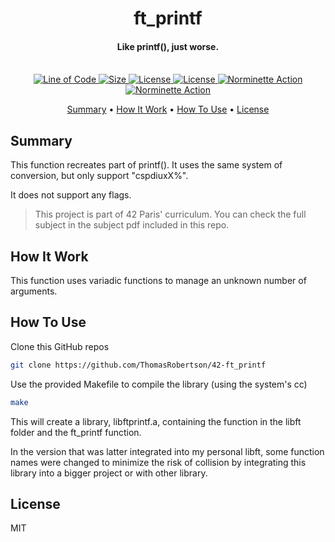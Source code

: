 
<h1 align="center">
  ft_printf
  <br>
</h1>

<h4 align="center">Like printf(), just worse.
<br>
<br>
</h4>

<p align="center">
  <a href="https://github.com/ThomasRobertson/42-ft_printf">
    <img src="https://tokei.rs/b1/github/ThomasRobertson/42-ft_printf"
         alt="Line of Code">
  </a>
  <a href="https://github.com/ThomasRobertson/42-ft_printf">
    <img src="https://img.shields.io/github/languages/code-size/ThomasRobertson/42-ft_printf"
         alt="Size">
  </a>
  <a href="https://github.com/ThomasRobertson/42-ft_printf">
    <img src="https://img.shields.io/github/languages/top/ThomasRobertson/42-ft_printf"
         alt="License">
  </a>
  <a href="https://github.com/ThomasRobertson/42-ft_printf">
    <img src="https://img.shields.io/github/license/ThomasRobertson/42-ft_printf"
         alt="License">
  </a>
  <a href="https://github.com/ThomasRobertson/42-ft_printf/actions/workflows/norminette-action.yml">
    <img src="https://github.com/ThomasRobertson/42-ft_printf/workflows/Build/badge.svg"
         alt="Norminette Action">
  </a> 
  <a href="https://github.com/ThomasRobertson/42-ft_printf/actions/workflows/norminette-action.yml">
    <img src="https://github.com/ThomasRobertson/42-ft_printf/workflows/Norm Check/badge.svg"
         alt="Norminette Action">
  </a> 
</p>

<p align="center">
  <a href="#summary">Summary</a> •
  <a href="#how-it-work">How It Work</a> •
  <a href="#how-to-use">How To Use</a> •
  <a href="#license">License</a>
</p>

## Summary

This function recreates part of printf(). It uses the same system of conversion, but only support "cspdiuxX%".

It does not support any flags.

> This project is part of 42 Paris' curriculum. You can check the full subject in the subject pdf included in this repo.

## How It Work

This function uses variadic functions to manage an unknown number of arguments.

## How To Use

Clone this GitHub repos

```bash
git clone https://github.com/ThomasRobertson/42-ft_printf
```
Use the provided Makefile to compile the library (using the system's cc)

```bash
make
```
This will create a library, libftprintf.a, containing the function in the libft folder and the ft_printf function.

In the version that was latter integrated into my personal libft, some function names were changed to minimize the risk of collision by integrating this library into a bigger project or with other library.

## License

MIT
